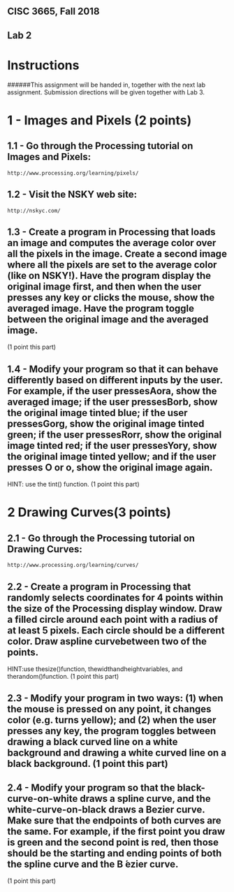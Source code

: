 ## CISC 3665, Fall 2018

## Lab 2

# Instructions

######This assignment will be handed in, together with the next lab assignment. Submission directions will be given
together with Lab 3.

# 1 - Images and Pixels (2 points)
## 1.1 - Go through the Processing tutorial on Images and Pixels:
```
http://www.processing.org/learning/pixels/
```

## 1.2 - Visit the NSKY web site:
```
http://nskyc.com/
```

## 1.3 - Create a program in Processing that loads an image and computes the average color over all the pixels in the image. Create a second image where all the pixels are set to the average color (like on NSKY!). Have the program display the original image first, and then when the user presses any key or clicks the mouse, show the averaged image. Have the program toggle between the original image and the averaged image. 
(1 point this part)

## 1.4 - Modify your program so that it can behave differently based on different inputs by the user. For example, if the user pressesAora, show the averaged image; if the user pressesBorb, show the original image tinted blue; if the user pressesGorg, show the original image tinted green; if the user pressesRorr, show the original image tinted red; if the user pressesYory, show the original image tinted yellow; and if the user presses O or o, show the original image again. 
HINT: use the tint() function. (1 point this part)

# 2 Drawing Curves(3 points)
## 2.1 - Go through the Processing tutorial on Drawing Curves:
```
http://www.processing.org/learning/curves/
```
## 2.2 - Create a program in Processing that randomly selects coordinates for 4 points within the size of the Processing display window. Draw a filled circle around each point with a radius of at least 5 pixels. Each circle should be a different color. Draw aspline curvebetween two of the points.
HINT:use thesize()function, thewidthandheightvariables, and therandom()function. (1 point this part)

## 2.3 - Modify your program in two ways: (1) when the mouse is pressed on any point, it changes color (e.g. turns yellow); and (2) when the user presses any key, the program toggles between drawing a black curved line on a white background and drawing a white curved line on a black background. (1 point this part)

## 2.4 - Modify your program so that the black-curve-on-white draws a spline curve, and the white-curve-on-black draws a Bezier curve. Make sure that the endpoints of both curves are the same. For example, if the first point you draw is green and the second point is red, then those should be the starting and ending points of both the spline curve and the B ́ezier curve.
(1 point this part)

